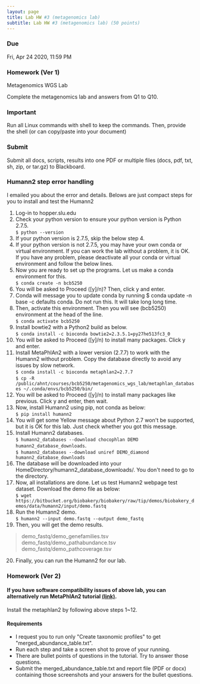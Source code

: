 ```yaml
---
layout: page
title: Lab HW #3 (metagenomics lab)
subtitle: Lab HW #3 (metagenomics lab) (50 points)
---
```


### Due
Fri, Apr 24 2020, 11:59 PM

### Homework (Ver 1)
Metagenomics WGS Lab

Complete the metagenomics lab and answers from Q1 to Q10.

### Important
Run all Linux commands with shell to keep the commands. Then, provide the shell (or can copy/paste into your document)

### Submit
Submit all docs, scripts, results into one PDF or multiple files (docs, pdf, txt, sh, zip, or tar.gz) to Blackboard.

### Humann2 step error handling
I emailed you about the error and details. Belows are just compact steps for you to install and test the Humann2

1. Log-in to hopper.slu.edu
2. Check your python version to ensure your python version is Python 2.7.5.  
`$ python --version`
3. If your python version is 2.7.5, skip the below step 4.
4. If your python version is not 2.7.5, you may have your own conda or virtual environment. If you can work the lab without a problem, it is OK. If you have any problem, please deactivate all your conda or virtual environment and follow the below lines.
5. Now you are ready to set up the programs. Let us make a conda environment for this.  
`$ conda create -n bcb5250`
6. You will be asked to Proceed ([y]/n)? Then, click y and enter.
7. Conda will message you to update conda by running $ conda update -n base -c defaults conda. Do not run this. It will take long long time.
8. Then, activate this environment. Then you will see (bcb5250) environment at the head of the line.  
`$ conda activate bcb5250`
9. Install bowtie2 with a Python2 build as below.  
`$ conda install -c bioconda bowtie2=2.3.5.1=py27he513fc3_0`
10. You will be asked to Proceed ([y]/n) to install many packages. Click y and enter.
11. Install MetaPhlAn2 with a lower version (2.7.7) to work with the Humann2 without problem. Copy the database directly to avoid any issues by slow network.  
`$ conda install -c bioconda metaphlan2=2.7.7`  
`$ cp -R /public/ahnt/courses/bcb5250/metagenomics_wgs_lab/metaphlan_databases ~/.conda/envs/bcb5250/bin/`
12. You will be asked to Proceed ([y]/n) to install many packages like previous. Click y and enter, then wait.
13. Now, install Humann2 using pip, not conda as below:  
`$ pip install humann2`
14. You will get some Yellow message about Python 2.7 won't be supported, but it is OK for this lab. Just check whether you got this message.
15. Install Humann2 databases.  
`$ humann2_databases --download chocophlan DEMO humann2_database_downloads`.  
`$ humann2_databases --download uniref DEMO_diamond humann2_database_downloads`
16. The database will be downloaded into your HomeDirectory/humann2_database_downloads/. You don't need to go to the directory.
17. Now, all installations are done. Let us test Humann2 webpage test dataset. Download the demo file as below:  
`$ wget https://bitbucket.org/biobakery/biobakery/raw/tip/demos/biobakery_demos/data/humann2/input/demo.fastq`
18. Run the Humann2 demo.  
`$ humann2 --input demo.fastq --output demo_fastq`
19. Then, you will get the demo results.
  >demo_fastq/demo_genefamilies.tsv
  >demo_fastq/demo_pathabundance.tsv
  >demo_fastq/demo_pathcoverage.tsv
20. Finally, you can run the Humann2 for our lab.

### Homework (Ver 2)

#### If you have software compatibility issues of above lab, you can alternatively run MetaPhlAn2 tutorial [(link)](https://bitbucket.org/biobakery/biobakery/wiki/metaphlan2). 

Install the metaphlan2 by following above steps 1~12. 

#### Requirements
- I request you to run only "Create taxonomic profiles" to get "merged_abundance_table.txt". 
- Run each step and take a screen shot to prove of your running.
- There are bullet points of questions in the tutorial. Try to answer those questions.
- Submit the merged_abundance_table.txt and report file (PDF or docx) containing those screenshots and your answers for the bullet questions. 
